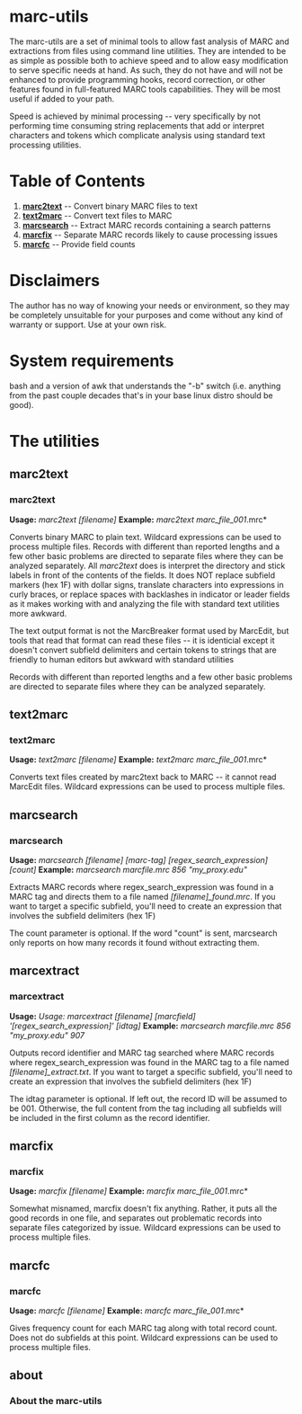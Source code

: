 # marc-utils
The marc-utils are a set of minimal tools to allow fast analysis of MARC and extractions from files using command line utilities. They are intended to be as simple as possible both to achieve speed and to allow easy modification to serve specific needs at hand. As such, they do not have and will not be enhanced to provide programming hooks, record correction, or other features found in full-featured MARC tools capabilities. They will be most useful if added to your path.

Speed is achieved by minimal processing -- very specifically by not performing time consuming string replacements that add or interpret characters and tokens which complicate analysis using standard text processing utilities.

# Table of Contents
1. [**marc2text**](#marc2text) -- Convert binary MARC files to text
2. [**text2marc**](#text2marc) -- Convert text files to MARC
3. [**marcsearch**](#marcsearch) -- Extract MARC records containing a search patterns
4. [**marcfix**](#marcfix) -- Separate MARC records likely to cause processing issues
5. [**marcfc**](#marcfc) -- Provide field counts

# Disclaimers

The author has no way of knowing your needs or environment, so they may be completely unsuitable for your purposes and come without any kind of warranty or support. Use at your own risk. 

# System requirements
bash and a version of awk that understands the "-b" switch (i.e. anything from the past couple decades that's in your base linux distro should be good). 

# The utilities

## marc2text
### marc2text
**Usage:** *marc2text [filename]*
**Example:** *marc2text marc_file_001*.mrc*

Converts binary MARC to plain text. Wildcard expressions can be used to process multiple files. Records with different than reported lengths and a few other basic problems are directed to separate files where they can be analyzed separately.
All *marc2text* does is interpret the directory and stick labels in front of the contents of the fields. It does NOT replace subfield markers (hex 1F) with dollar signs, translate characters into expressions in curly braces, or replace spaces with backlashes in indicator or leader fields as it makes working with and analyzing the file with standard text utilities more awkward.

The text output format is not the MarcBreaker format used by MarcEdit, but tools that read that format can read these files -- it is identicial except it doesn't convert subfield delimiters and certain tokens to strings that are friendly to human editors but awkward with standard utilities

Records with different than reported lengths and a few other basic problems are directed to separate files where they can be analyzed separately.

## text2marc
### text2marc
**Usage:** *text2marc [filename]*
**Example:** *text2marc marc_file_001*.mrc*

Converts text files created by marc2text back to MARC -- it cannot read MarcEdit files. Wildcard expressions can be used to process multiple files. 

## marcsearch
### marcsearch
**Usage:** *marcsearch [filename] [marc-tag] [regex_search_expression] [count]*
**Example:** *marcsearch marcfile.mrc 856 "my_proxy.edu"*

Extracts MARC records where regex_search_expression was found in a MARC tag and directs them to a file named *[filename]_found.mrc*. If you want to target a specific subfield, you'll need to create an expression that involves the subfield delimiters (hex 1F)

The count parameter is optional. If the word "count" is sent, marcsearch only reports on how many records it found without extracting them.

## marcextract
### marcextract
**Usage:** *Usage: marcextract [filename] [marcfield] '[regex_search_expression]' [idtag]*
**Example:** *marcsearch marcfile.mrc 856 "my_proxy.edu" 907*

Outputs record identifier and MARC tag searched where MARC records where regex_search_expression was found in the MARC tag to a file named *[filename]_extract.txt*. If you want to target a specific subfield, you'll need to create an expression that involves the subfield delimiters (hex 1F)

The idtag parameter is optional. If left out, the record ID will be assumed to be 001. Otherwise, the full content from the tag including all subfields will be included in the first column as the record identifier.

## marcfix
### marcfix
**Usage:** *marcfix [filename]*
**Example:** *marcfix marc_file_001*.mrc*

Somewhat misnamed, marcfix doesn't fix anything. Rather, it puts all the good records in one file, and separates out problematic records into separate files categorized by issue. Wildcard expressions can be used to process multiple files.

## marcfc
### marcfc
**Usage:** *marcfc [filename]*
**Example:** *marcfc marc_file_001*.mrc*

Gives frequency count for each MARC tag along with total record count. Does not do subfields at this point. Wildcard expressions can be used to process multiple files.

## about
### About the marc-utils


